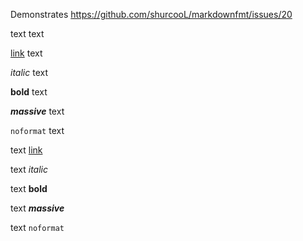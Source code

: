 Demonstrates https://github.com/shurcooL/markdownfmt/issues/20

text
text

[link](https://github.com)
text

*italic*
text

**bold**
text

***massive***
text

`noformat`
text

text
[link](https://github.com)

text
*italic*

text
**bold**

text
***massive***

text
`noformat`
